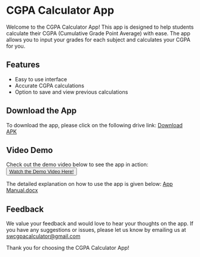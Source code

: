 # CGPA Calculator App

Welcome to the CGPA Calculator App! This app is designed to help students calculate their CGPA (Cumulative Grade Point Average) with ease. The app allows you to input your grades for each subject and calculates your CGPA for you.

## Features

- Easy to use interface
- Accurate CGPA calculations
- Option to save and view previous calculations

## Download the App

To download the app, please click on the following drive link:
<a href="https://github.com/ArulVirumbi/CGPA-Calculator/releases/download/v1.0/CGPA.Calculator-v1.apk" download>
  Download APK
</a>

## Video Demo
Check out the demo video below to see the app in action:
<button type="button" download="CGPA Calculator"><a href="https://drive.google.com/file/d/1Yy09PlgnOej3_RIr-RnH9Xnh0bZANwrr/view?usp=sharing">
  Watch the Demo Video Here!
</a></button>

The detailed explanation on how to use the app is given below:
[App Manual.docx](https://github.com/ArulVirumbi/CGPA-Calculator/files/10453539/Report.docx)

## Feedback 
We value your feedback and would love to hear your thoughts on the app. If you have any suggestions or issues, please let us know by emailing us at swcgpacalculator@gmail.com

Thank you for choosing the CGPA Calculator App!
